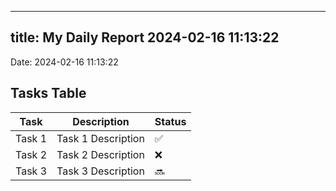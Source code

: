 
---
title: My Daily Report 2024-02-16 11:13:22
---

Date: 2024-02-16 11:13:22

## Tasks Table

| Task | Description | Status |
|------|-------------|--------|
| Task 1 | Task 1 Description | ✅ |
| Task 2 | Task 2 Description | ❌ |
| Task 3 | Task 3 Description | 🔜 |
